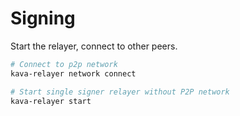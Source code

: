 # Signing

Start the relayer, connect to other peers.

```bash
# Connect to p2p network
kava-relayer network connect

# Start single signer relayer without P2P network
kava-relayer start 
```

